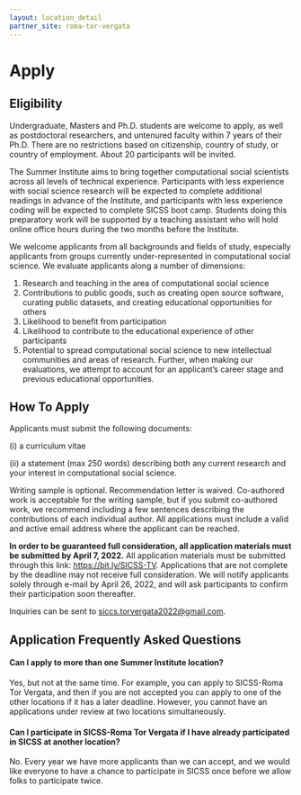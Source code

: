 ```yaml
---
layout: location_detail
partner_site: roma-tor-vergata
---
```


# Apply

## Eligibility

Undergraduate, Masters and Ph.D. students are welcome to apply, as well as postdoctoral researchers, and untenured faculty within 7 years of their Ph.D. There are no restrictions based on citizenship, country of study, or country of employment. About 20 participants will be invited.

The Summer Institute aims to bring together computational social scientists across all levels of technical experience. Participants with less experience with social science research will be expected to complete additional readings in advance of the Institute, and participants with less experience coding will be expected to complete SICSS boot camp. Students doing this preparatory work will be supported by a teaching assistant who will hold online office hours during the two months before the Institute.

We welcome applicants from all backgrounds and fields of study, especially applicants from groups currently under-represented in computational social science. 
We evaluate applicants along a number of dimensions: 
1) Research and teaching in the area of computational social science 
2) Contributions to public goods, such as creating open source software, curating public datasets, and creating educational opportunities for others 
3) Likelihood to benefit from participation 
4) Likelihood to contribute to the educational experience of other participants 
5) Potential to spread computational social science to new intellectual communities and areas of research. Further, when making our evaluations, we attempt to account for an applicant’s career stage and previous educational opportunities.

## How To Apply

Applicants must submit the following documents:  

(i) a curriculum vitae 

(ii) a statement (max 250 words) describing both any current research and your interest in computational social science. 

Writing sample is optional. Recommendation letter is waived. Co-authored work is acceptable for the writing sample, but if you submit co-authored work, we recommend including a few sentences describing the contributions of each individual author. All applications must include a valid and active email address where the applicant can be reached.
 
**In order to be guaranteed full consideration, all application materials must be submitted by April 7, 2022.** All application materials must be submitted through this link: https://bit.ly/SICSS-TV. Applications that are not complete by the deadline may not receive full consideration. We will notify applicants solely through e-mail by April 26, 2022, and will ask participants to confirm their participation soon thereafter.

Inquiries can be sent to siccs.torvergata2022@gmail.com.

## Application Frequently Asked Questions

#### Can I apply to more than one Summer Institute location?

Yes, but not at the same time. For example, you can apply to SICSS-Roma Tor Vergata, and then if you are not accepted you can apply to one of the other locations if it has a later deadline. However, you cannot have an applications under review at two locations simultaneously.

#### Can I participate in SICSS-Roma Tor Vergata if I have already participated in SICSS at another location?

No. Every year we have more applicants than we can accept, and we would like everyone to have a chance to participate in SICSS once before we allow folks to participate twice.
